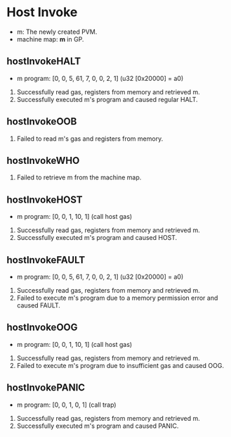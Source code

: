 # Host Invoke  
- m: The newly created PVM.  
- machine map: **m** in GP.  

## hostInvokeHALT  
- m program: [0, 0, 5, 61, 7, 0, 0, 2, 1] (u32 [0x20000] = a0)
1. Successfully read gas, registers from memory and retrieved m.  
2. Successfully executed m's program and caused regular HALT.

## hostInvokeOOB  
1. Failed to read m's gas and registers from memory.

## hostInvokeWHO  
1. Failed to retrieve m from the machine map.  

## hostInvokeHOST  
- m program: [0, 0, 1, 10, 1] (call host gas)
1. Successfully read gas, registers from memory and retrieved m.  
2. Successfully executed m's program and caused HOST.

## hostInvokeFAULT
- m program: [0, 0, 5, 61, 7, 0, 0, 2, 1] (u32 [0x20000] = a0)
1. Successfully read gas, registers from memory and retrieved m.  
2. Failed to execute m's program due to a memory permission error and caused FAULT.

## hostInvokeOOG 
- m program: [0, 0, 1, 10, 1] (call host gas)
1. Successfully read gas, registers from memory and retrieved m.  
2. Failed to execute m's program due to insufficient gas and caused OOG.

## hostInvokePANIC 
- m program: [0, 0, 1, 0, 1] (call trap)
1. Successfully read gas, registers from memory and retrieved m.  
2. Successfully executed m's program and caused PANIC.  
